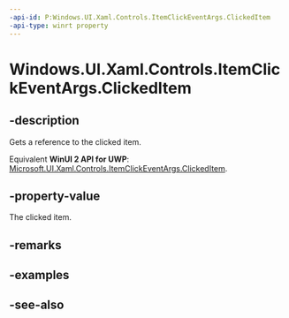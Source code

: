 ```yaml
---
-api-id: P:Windows.UI.Xaml.Controls.ItemClickEventArgs.ClickedItem
-api-type: winrt property
---
```


<!-- Property syntax
public object ClickedItem { get; }
-->

# Windows.UI.Xaml.Controls.ItemClickEventArgs.ClickedItem

## -description
Gets a reference to the clicked item.

Equivalent **WinUI 2 API for UWP**: [Microsoft.UI.Xaml.Controls.ItemClickEventArgs.ClickedItem](/windows/winui/api/microsoft.ui.xaml.controls.itemclickeventargs.clickeditem).

## -property-value
The clicked item.

## -remarks

## -examples

## -see-also
